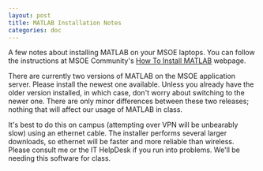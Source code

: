 ```yaml
---
layout: post
title: MATLAB Installation Notes
categories: doc
---
```


A few notes about installing MATLAB on your MSOE laptops.
You can follow the instructions at MSOE Community's [How To Install MATLAB](https://community.msoe.edu/docs/DOC-5654 "How To Install MATLAB | MSOE Community") webpage.

There are currently two versions of MATLAB on the MSOE application server.
Please install the newest one available.
Unless you already have the older version installed, in which case, don't worry about switching to the newer one.
There are only minor differences between these two releases; nothing that will affect our usage of MATLAB in class.

It's best to do this on campus (attempting over VPN will be unbearably slow) using an ethernet cable.
The installer performs several larger downloads, so ethernet will be faster and more reliable than wireless.
Please consult me or the IT HelpDesk if you run into problems.
We'll be needing this software for class.

